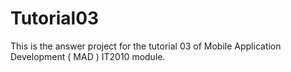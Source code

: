 # Tutorial03
This is the answer project for the tutorial 03 of Mobile Application Development ( MAD ) IT2010 module.

